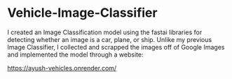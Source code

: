 # Vehicle-Image-Classifier
I created an Image Classification model using the fastai libraries for detecting whether an image is a car, plane, or ship. Unlike my previous Image Classifier, I collected and scrapped the images off of Google Images and implemented the model through a website: 

https://ayush-vehicles.onrender.com/



